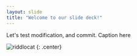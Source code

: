```yaml
---
layout: slide
title: "Welcome to our slide deck!"
---
```

Let's test modification, and commit. 
Caption here

![riddlocat](https://octodex.github.com/images/riddlocat.png)
{: .center}
